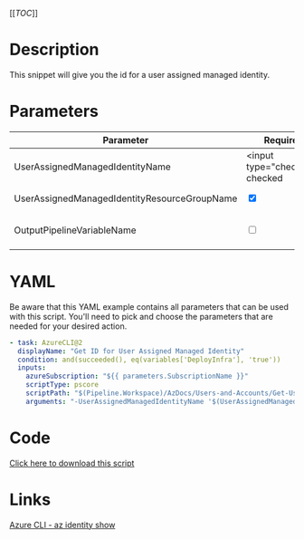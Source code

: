 [[_TOC_]]

# Description

This snippet will give you the id for a user assigned managed identity.

# Parameters

| Parameter                  | Required                        | Example Value              | Description                                                                                                                                |
| -------------------------- | ------------------------------- | -------------------------- | ------------------------------------------------------------------------------------------------------------------------------------------ |
| UserAssignedManagedIdentityName           | <input type="checkbox" checked  | `my-managed-identity`       | The name for the user assigned managed identity.                                                                                                     |
| UserAssignedManagedIdentityResourceGroupName        | <input type="checkbox" checked> | `my-resource-group` | The resourcegroup for the user assigned managed identity.                                                                                                         |
| OutputPipelineVariableName | <input type="checkbox">         | `UserAssignedManagedIdentityId`      | The name of the pipeline variable. This defaults to `UserAssignedManagedIdentityId`. |

# YAML

Be aware that this YAML example contains all parameters that can be used with this script. You'll need to pick and choose the parameters that are needed for your desired action.

```yaml
- task: AzureCLI@2
  displayName: "Get ID for User Assigned Managed Identity"
  condition: and(succeeded(), eq(variables['DeployInfra'], 'true'))
  inputs:
    azureSubscription: "${{ parameters.SubscriptionName }}"
    scriptType: pscore
    scriptPath: "$(Pipeline.Workspace)/AzDocs/Users-and-Accounts/Get-User-Assigned-Managed-Identity-Id.ps1"
    arguments: "-UserAssignedManagedIdentityName '$(UserAssignedManagedIdentityName)' -UserAssignedManagedIdentityResourceGroupName '$(UserAssignedManagedIdentityResourceGroupName)' -OutputPipelineVariableName '$(OutputPipelineVariableName)'"
```

# Code

[Click here to download this script](../../../../src/Users-and-Accounts/Get-User-Assigned-Managed-Identity-Id.ps1)

# Links

[Azure CLI - az identity show](https://learn.microsoft.com/en-us/cli/azure/identity?view=azure-cli-latest#az-identity-show)
